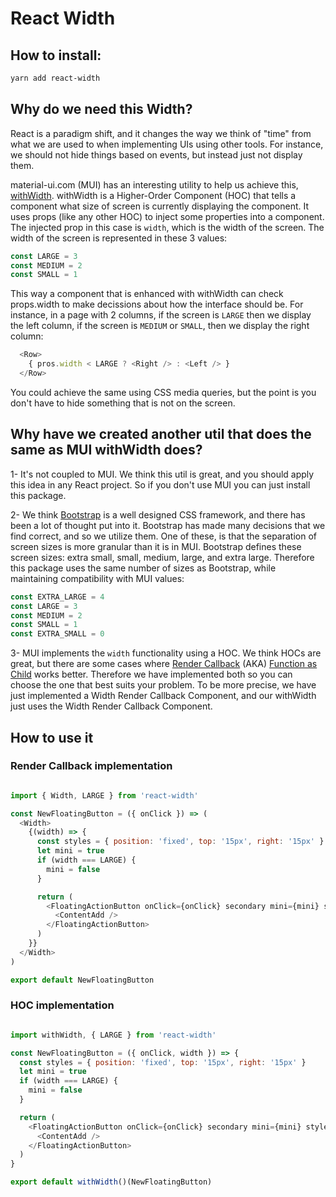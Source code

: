 # React Width

## How to install:
```sh
yarn add react-width
```

## Why do we need this Width?

React is a paradigm shift, and it changes the way we think of "time" from what we are used to when implementing UIs using other tools. For instance, we should not hide things based on events, but instead just not display them.

material-ui.com (MUI) has an interesting utility to help us achieve this, [withWidth](https://github.com/callemall/material-ui/blob/master/src/utils/withWidth.js). withWidth is a Higher-Order Component (HOC) that tells a component what size of screen is currently displaying the component. It uses props (like any other HOC) to inject some properties into a component. The injected prop in this case is `width`, which is the width of the screen. The width of the screen is represented in these 3 values:

```javascript
const LARGE = 3
const MEDIUM = 2
const SMALL = 1
```

This way a component that is enhanced with withWidth can check props.width to make decissions about how the interface should be. For instance, in a page with 2 columns, if the screen is `LARGE` then we display the left column, if the screen is `MEDIUM` or `SMALL`, then we display the right column:

```javascript
  <Row>
    { pros.width < LARGE ? <Right /> : <Left /> }
  </Row>
```

You could achieve the same using CSS media queries, but the point is you don't have to hide something that is not on the screen.


## Why have we created another util that does the same as MUI withWidth does?

1- It's not coupled to MUI. We think this util is great, and you should apply this idea in any React project. So if you don't use MUI you can just install this package.

2- We think [Bootstrap](http://getbootstrap.com/) is a well designed CSS framework, and there has been a lot of thought put into it. Bootstrap has made many decisions that we find correct, and so we utilize them. One of these, is that the separation of screen sizes is more granular than it is in MUI. Bootstrap defines these screen sizes: extra small, small, medium, large, and extra large. Therefore this package uses the same number of sizes as Bootstrap, while maintaining compatibility with MUI values:

```javascript
const EXTRA_LARGE = 4
const LARGE = 3
const MEDIUM = 2
const SMALL = 1
const EXTRA_SMALL = 0
```

3- MUI implements the `width` functionality using a HOC. We think HOCs are great, but there are some cases where [Render Callback](http://reactpatterns.com/#render-callback) (AKA) [Function as Child](https://medium.com/merrickchristensen/function-as-child-components-5f3920a9ace9) works better. Therefore we have implemented both so you can choose the one that best suits your problem. To be more precise, we have just implemented a Width Render Callback Component, and our withWidth just uses the Width Render Callback Component.

## How to use it

### Render Callback implementation

```javascript

import { Width, LARGE } from 'react-width'

const NewFloatingButton = ({ onClick }) => (
  <Width>
    {(width) => {
      const styles = { position: 'fixed', top: '15px', right: '15px' }
      let mini = true
      if (width === LARGE) {
        mini = false
      }

      return (
        <FloatingActionButton onClick={onClick} secondary mini={mini} style={styles}>
          <ContentAdd />
        </FloatingActionButton>
      )
    }}
  </Width>
)

export default NewFloatingButton

```

### HOC implementation

```javascript

import withWidth, { LARGE } from 'react-width'

const NewFloatingButton = ({ onClick, width }) => {
  const styles = { position: 'fixed', top: '15px', right: '15px' }
  let mini = true
  if (width === LARGE) {
    mini = false
  }

  return (
    <FloatingActionButton onClick={onClick} secondary mini={mini} style={styles}>
      <ContentAdd />
    </FloatingActionButton>
  )
}

export default withWidth()(NewFloatingButton)

```
